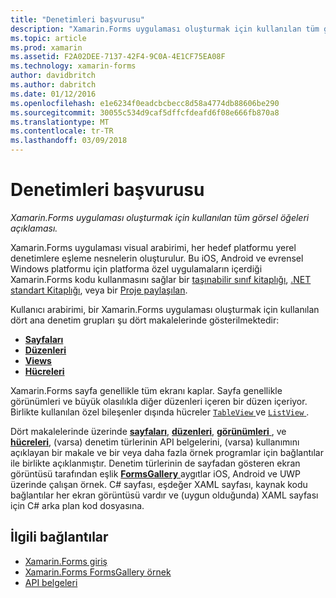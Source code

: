 ```yaml
---
title: "Denetimleri başvurusu"
description: "Xamarin.Forms uygulaması oluşturmak için kullanılan tüm görsel öğeleri açıklaması."
ms.topic: article
ms.prod: xamarin
ms.assetid: F2A02DEE-7137-42F4-9C0A-4E1CF75EA08F
ms.technology: xamarin-forms
author: davidbritch
ms.author: dabritch
ms.date: 01/12/2016
ms.openlocfilehash: e1e6234f0eadcbcbecc8d58a4774db88606be290
ms.sourcegitcommit: 30055c534d9caf5dffcfdeafd6f08e666fb870a8
ms.translationtype: MT
ms.contentlocale: tr-TR
ms.lasthandoff: 03/09/2018
---
```

# <a name="controls-reference"></a>Denetimleri başvurusu

_Xamarin.Forms uygulaması oluşturmak için kullanılan tüm görsel öğeleri açıklaması._

Xamarin.Forms uygulaması visual arabirimi, her hedef platformu yerel denetimlere eşleme nesnelerin oluşturulur. Bu iOS, Android ve evrensel Windows platformu için platforma özel uygulamaların içerdiği Xamarin.Forms kodu kullanmasını sağlar bir [taşınabilir sınıf kitaplığı](~/cross-platform/app-fundamentals/pcl.md), [.NET standart Kitaplığı](~/cross-platform/app-fundamentals/net-standard.md), veya bir [ Proje paylaşılan](~/cross-platform/app-fundamentals/shared-projects.md).

Kullanıcı arabirimi, bir Xamarin.Forms uygulaması oluşturmak için kullanılan dört ana denetim grupları şu dört makalelerinde gösterilmektedir:

- [**Sayfaları**](pages.md)
- [**Düzenleri**](layouts.md)
- [**Views**](views.md)
- [**Hücreleri**](cells.md)

Xamarin.Forms sayfa genellikle tüm ekranı kaplar. Sayfa genellikle görünümleri ve büyük olasılıkla diğer düzenleri içeren bir düzen içeriyor. Birlikte kullanılan özel bileşenler dışında hücreler [ `TableView` ](views.md#tableView) ve [ `ListView` ](views.md#listView).

Dört makalelerinde üzerinde [ **sayfaları**](pages.md), [ **düzenleri**](layouts.md), [ **görünümleri** ](views.md), ve [ **hücreleri**](cells.md), (varsa) denetim türlerinin API belgelerini, (varsa) kullanımını açıklayan bir makale ve bir veya daha fazla örnek programlar için bağlantılar ile birlikte açıklanmıştır. Denetim türlerinin de sayfadan gösteren ekran görüntüsü tarafından eşlik [ **FormsGallery** ](https://developer.xamarin.com/samples/FormsGallery/) aygıtlar iOS, Android ve UWP üzerinde çalışan örnek. C# sayfası, eşdeğer XAML sayfası, kaynak kodu bağlantılar her ekran görüntüsü vardır ve (uygun olduğunda) XAML sayfası için C# arka plan kod dosyasına.

## <a name="related-links"></a>İlgili bağlantılar

- [Xamarin.Forms giriş](~/xamarin-forms/get-started/introduction-to-xamarin-forms.md)
- [Xamarin.Forms FormsGallery örnek](https://developer.xamarin.com/samples/FormsGallery/)
- [API belgeleri](https://developer.xamarin.com/api/root/Xamarin.Forms/)
